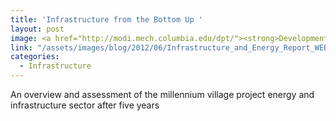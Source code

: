 ```yaml
---
title: 'Infrastructure from the Bottom Up '
layout: post
image: <a href="http://modi.mech.columbia.edu/dpt/"><strong>Development Planning Toolkit </strong> [url]</a>
link: "/assets/images/blog/2012/06/Infrastructure_and_Energy_Report_WEB.pdf"
categories:
  - Infrastructure
---
```


 An overview and assessment of the millennium village project energy and infrastructure sector after five years
